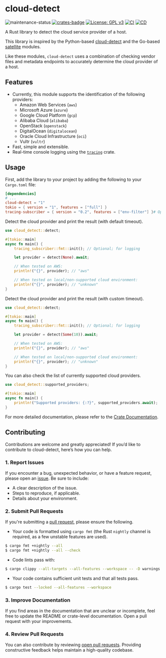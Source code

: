 # cloud-detect

![maintenance-status](https://img.shields.io/badge/maintenance-actively--developed-brightgreen.svg)
[![crates-badge](https://img.shields.io/crates/v/cloud-detect.svg)](https://crates.io/crates/cloud-detect)
[![License: GPL v3](https://img.shields.io/badge/license-GPLv3-blue.svg)](https://www.gnu.org/licenses/gpl-3.0)
[![CI](https://github.com/github/docs/actions/workflows/ci.yml/badge.svg)](https://github.com/nikhil-prabhu/cloud-detect/actions)
[![CD](https://github.com/github/docs/actions/workflows/cd.yml/badge.svg)](https://github.com/nikhil-prabhu/cloud-detect/actions)

A Rust library to detect the cloud service provider of a host.

This library is inspired by the Python-based [cloud-detect](https://github.com/dgzlopes/cloud-detect)
and the Go-based [satellite](https://github.com/banzaicloud/satellite) modules.

Like these modules, `cloud-detect` uses a combination of checking vendor files and metadata endpoints to accurately
determine the cloud provider of a host.

## Features

* Currently, this module supports the identification of the following providers:
    - Amazon Web Services (`aws`)
    - Microsoft Azure (`azure`)
    - Google Cloud Platform (`gcp`)
    - Alibaba Cloud (`alibaba`)
    - OpenStack (`openstack`)
    - DigitalOcean (`digitalocean`)
    - Oracle Cloud Infrastructure (`oci`)
    - Vultr (`vultr`)
* Fast, simple and extensible.
* Real-time console logging using the [`tracing`](https://crates.io/crates/tracing) crate.

## Usage

First, add the library to your project by adding the following to your `Cargo.toml` file:

```toml
[dependencies]
# ...
cloud-detect = "1"
tokio = { version = "1", features = ["full"] }
tracing-subscriber = { version = "0.2", features = ["env-filter"] }# Optional; for logging.
```

Detect the cloud provider and print the result (with default timeout).

```rust
use cloud_detect::detect;

#[tokio::main]
async fn main() {
    tracing_subscriber::fmt::init(); // Optional; for logging

    let provider = detect(None).await;

    // When tested on AWS:
    println!("{}", provider); // "aws"

    // When tested on local/non-supported cloud environment:
    println!("{}", provider); // "unknown"
}
```

Detect the cloud provider and print the result (with custom timeout).

```rust
use cloud_detect::detect;

#[tokio::main]
async fn main() {
    tracing_subscriber::fmt::init(); // Optional; for logging

    let provider = detect(Some(10)).await;

    // When tested on AWS:
    println!("{}", provider); // "aws"

    // When tested on local/non-supported cloud environment:
    println!("{}", provider); // "unknown"
}
```

You can also check the list of currently supported cloud providers.

```rust
use cloud_detect::supported_providers;

#[tokio::main]
async fn main() {
    println!("Supported providers: {:?}", supported_providers.await);
}
```

For more detailed documentation, please refer to the [Crate Documentation](https://docs.rs/cloud-detect).

## Contributing

Contributions are welcome and greatly appreciated! If you’d like to contribute to cloud-detect, here’s how you can help.

### 1. Report Issues

If you encounter a bug, unexpected behavior, or have a feature request, please open
an [issue](https://github.com/nikhil-prabhu/cloud-detect/issues/new).
Be sure to include:

* A clear description of the issue.
* Steps to reproduce, if applicable.
* Details about your environment.

### 2. Submit Pull Requests

If you're submitting a [pull request](https://github.com/nikhil-prabhu/cloud-detect/compare), please ensure the
following.

* Your code is formatted using `cargo fmt` (the Rust `nightly` channel is required, as a few unstable features are
  used).

```bash
$ cargo fmt +nightly --all
$ cargo fmt +nightly --all --check
```

* Code lints pass with:

```bash
$ cargo clippy --all-targets --all-features --workspace -- -D warnings
````

* Your code contains sufficient unit tests and that all tests pass.

```bash
$ cargo test --locked --all-features --workspace
```

### 3. Improve Documentation

If you find areas in the documentation that are unclear or incomplete, feel free to update the README or crate-level
documentation. Open a pull request with your improvements.

### 4. Review Pull Requests

You can also contribute by
reviewing [open pull requests](https://github.com/nikhil-prabhu/cloud-detect/pulls?q=is%3Aopen+is%3Apr). Providing
constructive feedback helps maintain a
high-quality
codebase.
